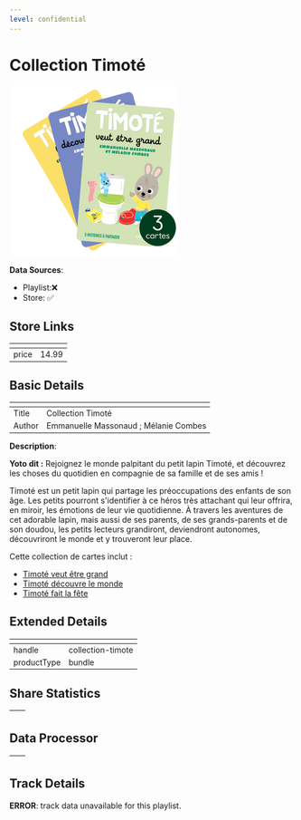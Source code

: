 ```yaml
---
level: confidential
---
```

# Collection Timoté

![card_[38o5T].png](../../img/cards/card_[38o5T].png)

**Data Sources**: 

- Playlist:❌
- Store: ✅


## Store Links

| <!-- --> | <!-- --> |
| - | - |
| price | 14.99 |


## Basic Details

| <!-- --> | <!-- --> |
| - | - |
| Title | Collection Timoté |
| Author | Emmanuelle Massonaud ; Mélanie Combes |

**Description**:

**Yoto dit :** Rejoignez le monde palpitant du petit lapin Timoté, et découvrez les choses du quotidien en compagnie de sa famille et de ses amis !  
  
Timoté est un petit lapin qui partage les préoccupations des enfants de son âge. Les petits pourront s'identifier à ce héros très attachant qui leur offrira, en miroir, les émotions de leur vie quotidienne. À travers les aventures de cet adorable lapin, mais aussi de ses parents, de ses grands-parents et de son doudou, les petits lecteurs grandiront, deviendront autonomes, découvriront le monde et y trouveront leur place.  
  
Cette collection de cartes inclut :

*   [Timoté veut être grand](https://yoto-eu.myshopify.com/products/timote-veut-etre-grand)
*   [Timoté découvre le monde](https://yoto-eu.myshopify.com/products/timote-decouvre-le-monde)
*   [Timoté fait la fête](https://yoto-eu.myshopify.com/products/timote-fait-la-fete)


## Extended Details

| <!-- --> | <!-- --> |
| - | - |
| handle | collection-timote |
| productType | bundle |


## Share Statistics

| <!-- --> | <!-- --> |
| - | - |


## Data Processor

| <!-- --> | <!-- --> |
| - | - |


## Track Details

**ERROR**: track data unavailable for this playlist.
